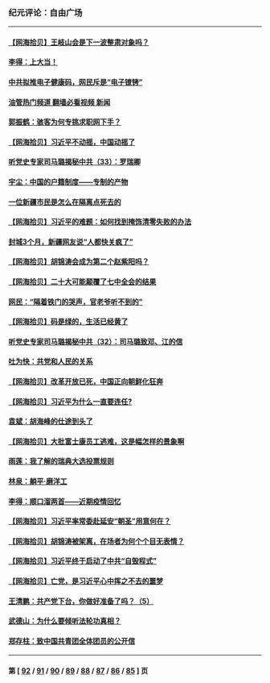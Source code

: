 ### 纪元评论：自由广场
---
#### [【网海拾贝】王岐山会是下一波整肃对象吗？](../../pages/nsc993/n13865256.md?11150330) 
#### [李得：上大当！](../../pages/nsc993/n13865562.md?11150330) 
#### [中共拟推电子健康码，网民斥是“电子镣铐”](../../pages/nsc993/n13865108.md?11150330) 
#### [油管热门频道 翻墙必看视频 新闻](ok?11150330)
#### [郭振鹤：骇客为何专挑求职网下手？](../../pages/nsc993/n13865133.md?11150330) 
#### [【网海拾贝】习近平不动摇，中国动摇了](../../pages/nsc993/n13864586.md?11150330) 
#### [听党史专家司马璐揭秘中共（33）：罗瑞卿](../../pages/nsc993/n13864609.md?11150330) 
#### [宇尘：中国的户籍制度——专制的产物](../../pages/nsc993/n13864401.md?11150330) 
#### [一位新疆市民是怎么在隔离点死去的](../../pages/nsc993/n13864146.md?11150330) 
#### [【网海拾贝】习近平的难题：如何找到掩饰清零失败的办法](../../pages/nsc993/n13863179.md?11150330) 
#### [封城3个月，新疆网友说“人都快关疯了”](../../pages/nsc993/n13863152.md?11150330) 
#### [【网海拾贝】胡锦涛会成为第二个赵紫阳吗？](../../pages/nsc993/n13861625.md?11150330) 
#### [【网海拾贝】二十大可能颠覆了七中全会的结果](../../pages/nsc993/n13861040.md?11150330) 
#### [网民：“隔着铁门的哭声，官老爷听不到的”](../../pages/nsc993/n13860900.md?11150330) 
#### [【网海拾贝】码是绿的，生活已经黄了](../../pages/nsc993/n13860405.md?11150330) 
#### [听党史专家司马璐揭秘中共（32）：司马璐致邓、江的信](../../pages/nsc993/n13860416.md?11150330) 
#### [吐为快：共党和人民的关系](../../pages/nsc993/n13859896.md?11150330) 
#### [【网海拾贝】改革开放已死，中国正向朝鲜化狂奔](../../pages/nsc993/n13859889.md?11150330) 
#### [【网海拾贝】习近平为什么一直要连任?](../../pages/nsc993/n13858968.md?11150330) 
#### [袁斌：胡海峰的仕途到头了](../../pages/nsc993/n13857453.md?11150330) 
#### [【网海拾贝】大批富士康员工逃难，这是幅怎样的景象啊](../../pages/nsc993/n13856937.md?11150330) 
#### [雨莲：我了解的瑞典大选投票规则](../../pages/nsc993/n13856085.md?11150330) 
#### [林泉：躺平·磨洋工](../../pages/nsc993/n13856111.md?11150330) 
#### [李得：顺口溜两首——近期疫情回忆](../../pages/nsc993/n13856105.md?11150330) 
#### [【网海拾贝】习近平率常委赴延安“朝圣”用意何在？](../../pages/nsc993/n13855969.md?11150330) 
#### [【网海拾贝】胡锦涛被架离，在场者为何个个目无表情？](../../pages/nsc993/n13855661.md?11150330) 
#### [【网海拾贝】习近平终于启动了中共“自毁程式”](../../pages/nsc993/n13855241.md?11150330) 
#### [【网海拾贝】亡党，是习近平心中挥之不去的噩梦](../../pages/nsc993/n13854204.md?11150330) 
#### [王清鹏：共产党下台，你做好准备了吗？（5）](../../pages/nsc993/n13853768.md?11150330) 
#### [武德山：为什么要倾听法轮功真相？](../../pages/nsc993/n13853119.md?11150330) 
#### [郑存柱：致中国共青团全体团员的公开信](../../pages/nsc993/n13852864.md?11150330) 

---
#### 第 [ [92](./92.md?11150330) / [91](./91.md?11150330) / [90](./90.md?11150330) / [89](./89.md?11150330) / [88](./88.md?11150330) / [87](./87.md?11150330) / [86](./86.md?11150330) / [85](./85.md?11150330) ] 页
